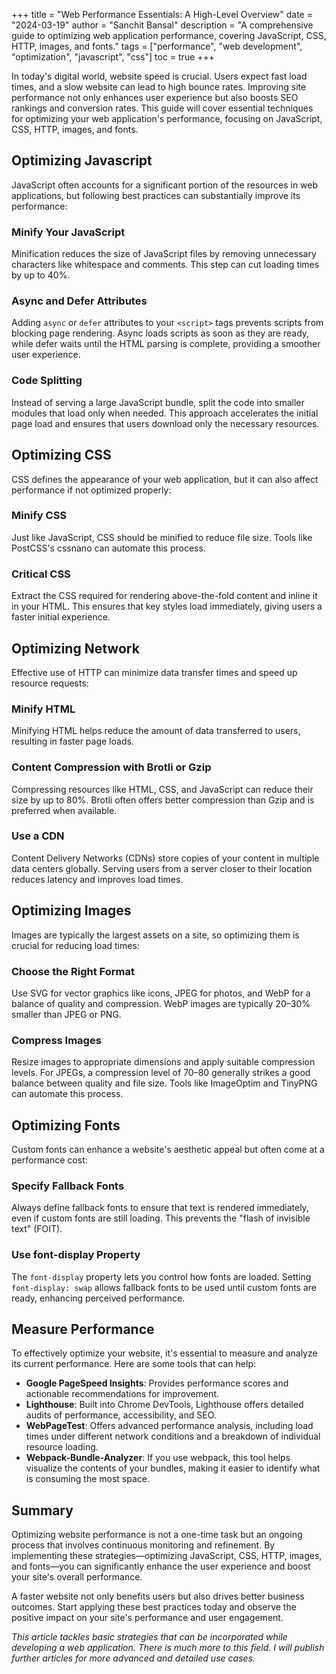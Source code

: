 +++
title = "Web Performance Essentials: A High-Level Overview"
date = "2024-03-19"
author = "Sanchit Bansal"
description = "A comprehensive guide to optimizing web application performance, covering JavaScript, CSS, HTTP, images, and fonts."
tags = ["performance", "web development", "optimization", "javascript", "css"]
toc = true
+++

In today's digital world, website speed is crucial. Users expect fast load times, and a slow website can lead to high bounce rates. Improving site performance not only enhances user experience but also boosts SEO rankings and conversion rates. This guide will cover essential techniques for optimizing your web application's performance, focusing on JavaScript, CSS, HTTP, images, and fonts.

## Optimizing Javascript

JavaScript often accounts for a significant portion of the resources in web applications, but following best practices can substantially improve its performance:

### Minify Your JavaScript
Minification reduces the size of JavaScript files by removing unnecessary characters like whitespace and comments. This step can cut loading times by up to 40%.

### Async and Defer Attributes
Adding `async` or `defer` attributes to your `<script>` tags prevents scripts from blocking page rendering. Async loads scripts as soon as they are ready, while defer waits until the HTML parsing is complete, providing a smoother user experience.

### Code Splitting
Instead of serving a large JavaScript bundle, split the code into smaller modules that load only when needed. This approach accelerates the initial page load and ensures that users download only the necessary resources.

## Optimizing CSS

CSS defines the appearance of your web application, but it can also affect performance if not optimized properly:

### Minify CSS
Just like JavaScript, CSS should be minified to reduce file size. Tools like PostCSS's cssnano can automate this process.

### Critical CSS
Extract the CSS required for rendering above-the-fold content and inline it in your HTML. This ensures that key styles load immediately, giving users a faster initial experience.

## Optimizing Network

Effective use of HTTP can minimize data transfer times and speed up resource requests:

### Minify HTML
Minifying HTML helps reduce the amount of data transferred to users, resulting in faster page loads.

### Content Compression with Brotli or Gzip
Compressing resources like HTML, CSS, and JavaScript can reduce their size by up to 80%. Brotli often offers better compression than Gzip and is preferred when available.

### Use a CDN
Content Delivery Networks (CDNs) store copies of your content in multiple data centers globally. Serving users from a server closer to their location reduces latency and improves load times.

## Optimizing Images

Images are typically the largest assets on a site, so optimizing them is crucial for reducing load times:

### Choose the Right Format
Use SVG for vector graphics like icons, JPEG for photos, and WebP for a balance of quality and compression. WebP images are typically 20–30% smaller than JPEG or PNG.

### Compress Images
Resize images to appropriate dimensions and apply suitable compression levels. For JPEGs, a compression level of 70–80 generally strikes a good balance between quality and file size. Tools like ImageOptim and TinyPNG can automate this process.

## Optimizing Fonts

Custom fonts can enhance a website's aesthetic appeal but often come at a performance cost:

### Specify Fallback Fonts
Always define fallback fonts to ensure that text is rendered immediately, even if custom fonts are still loading. This prevents the "flash of invisible text" (FOIT).

### Use font-display Property
The `font-display` property lets you control how fonts are loaded. Setting `font-display: swap` allows fallback fonts to be used until custom fonts are ready, enhancing perceived performance.

## Measure Performance

To effectively optimize your website, it's essential to measure and analyze its current performance. Here are some tools that can help:

- **Google PageSpeed Insights**: Provides performance scores and actionable recommendations for improvement.
- **Lighthouse**: Built into Chrome DevTools, Lighthouse offers detailed audits of performance, accessibility, and SEO.
- **WebPageTest**: Offers advanced performance analysis, including load times under different network conditions and a breakdown of individual resource loading.
- **Webpack-Bundle-Analyzer**: If you use webpack, this tool helps visualize the contents of your bundles, making it easier to identify what is consuming the most space.

## Summary

Optimizing website performance is not a one-time task but an ongoing process that involves continuous monitoring and refinement. By implementing these strategies—optimizing JavaScript, CSS, HTTP, images, and fonts—you can significantly enhance the user experience and boost your site's overall performance.

A faster website not only benefits users but also drives better business outcomes. Start applying these best practices today and observe the positive impact on your site's performance and user engagement.

*This article tackles basic strategies that can be incorporated while developing a web application. There is much more to this field. I will publish further articles for more advanced and detailed use cases.*